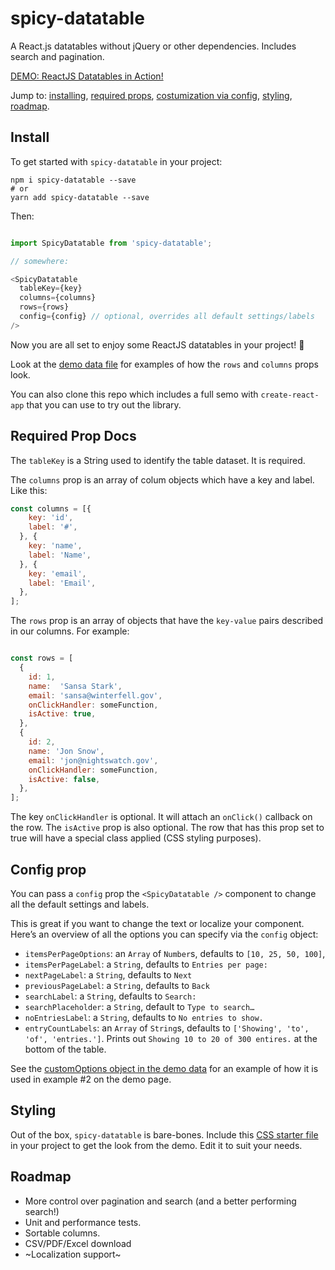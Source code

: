 # spicy-datatable

A React.js datatables without jQuery or other dependencies. Includes search and pagination.

[DEMO: ReactJS Datatables in Action!](https://build-pkdluocqsu.now.sh)

Jump to: [installing](#install), [required props](#required-prop-docs), [costumization via config](#config-prop), [styling](#styling), [roadmap](#roadmap).

## Install

To get started with `spicy-datatable` in your project:

```
npm i spicy-datatable --save
# or
yarn add spicy-datatable --save
```

Then:

```javascript

import SpicyDatatable from 'spicy-datatable';

// somewhere:

<SpicyDatatable
  tableKey={key}
  columns={columns}
  rows={rows}
  config={config} // optional, overrides all default settings/labels
/>

```

Now you are all set to enjoy some ReactJS datatables in your project! 🙌

Look at the [demo data file](https://github.com/filipdanic/spicy-datatable/blob/master/src/demo-data.js) for examples of how the `rows` and `columns` props look.

You can also clone this repo which includes a full semo with `create-react-app` that you can use to try out the library.

## Required Prop Docs

The `tableKey` is a String used to identify the table dataset. It is required.

The `columns` prop is an array of colum objects which have a key and label. Like this:

```javascript
const columns = [{
    key: 'id',
    label: '#',
  }, {
    key: 'name',
    label: 'Name',
  }, {
    key: 'email',
    label: 'Email',
  },
];
```

The `rows` prop is an array of objects that have the `key-value` pairs described in our columns. For example:

```javascript

const rows = [
  {
    id: 1,
    name:  'Sansa Stark',
    email: 'sansa@winterfell.gov',
    onClickHandler: someFunction,
    isActive: true,
  },
  {
    id: 2,
    name: 'Jon Snow',
    email: 'jon@nightswatch.gov',
    onClickHandler: someFunction,
    isActive: false,
  },
];
```

The key `onClickHandler` is optional. It will attach an `onClick()` callback on the row. The `isActive` prop is also optional. The row that has this prop set to true will have a special class applied (CSS styling purposes).

## Config prop

You can pass a `config` prop the `<SpicyDatatable />` component to change all the default settings and labels.

This is great if you want to change the text or localize your component. Here’s an overview of all the options you can specify via the `config` object:

- `itemsPerPageOptions`: an `Array` of `Number`s, defaults to `[10, 25, 50, 100]`,
- `itemsPerPageLabel`: a `String`, defaults to `Entries per page:`
- `nextPageLabel`: a `String`, defaults to `Next`
- `previousPageLabel`: a `String`, defaults to `Back`
- `searchLabel`: a `String`, defaults to `Search:`
- `searchPlaceholder`: a `String`, default to `Type to search…`
- `noEntriesLabel`: a `String`, defaults to `No entries to show.`
- `entryCountLabels`: an `Array` of `String`s, defaults to `['Showing', 'to', 'of', 'entries.']`. Prints out `Showing 10 to 20 of 300 entires.` at the bottom of the table.

See the [customOptions object in the demo data](https://github.com/filipdanic/spicy-datatable/blob/master/src/demo-data.js) for an example of how it is used in example #2 on the demo page.

## Styling

Out of the box, `spicy-datatable` is bare-bones. Include this [CSS starter file](https://github.com/filipdanic/spicy-datatable/blob/master/src/sample-styles.css) in your project to get the look from the demo. Edit it to suit your needs.

## Roadmap

- More control over pagination and search (and a better performing search!)
- Unit and performance tests.
- Sortable columns.
- CSV/PDF/Excel download
- ~Localization support~
